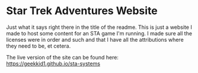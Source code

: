 # Star Trek Adventures Website

Just what it says right there in the title of the readme. This is just a website I made to host some content for an STA game I'm running. I made sure all the licenses were in order and such and that I have all the attributions where they need to be, et cetera.

The live version of the site can be found here: https://geekkid1.github.io/sta-systems
